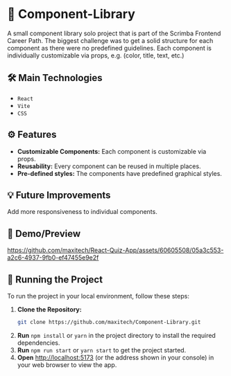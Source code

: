 # :jigsaw: Component-Library
A small component library solo project that is part of the Scrimba Frontend Career Path. The biggest challenge was to get a solid structure for each component as there were no predefined guidelines. Each component is individually customizable via props, e.g. (color, title, text, etc.) 

## :hammer_and_wrench: Main Technologies
* `React`
* `Vite`
* `CSS`
  
## :gear: Features 
 - **Customizable Components:** Each component is customizable via props.
 - **Reusability:** Every component can be reused in multiple places.
 - **Pre-defined styles:** The components have predefined graphical styles.
 

## 	:bulb: Future Improvements
  Add more responsiveness to individual components.

## :movie_camera: Demo/Preview
https://github.com/maxitech/React-Quiz-App/assets/60605508/05a3c553-a2c6-4937-9fb0-ef47455e9e2f


## :vertical_traffic_light: Running the Project
To run the project in your local environment, follow these steps: 
1. **Clone the Repository:**
   ```bash
   git clone https://github.com/maxitech/Component-Library.git
2. **Run** `npm install` or `yarn` in the project directory to install the required dependencies.
3. **Run** `npm run start` or `yarn start` to get the project started.
4. **Open** [http://localhost:5173](http://localhost:5173) (or the address shown in your console) in your web browser to view the app.

